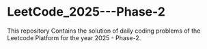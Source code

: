 # LeetCode_2025---Phase-2
This repository Contains the solution of daily coding problems of the Leetcode Platform for the year 2025 - Phase-2.
